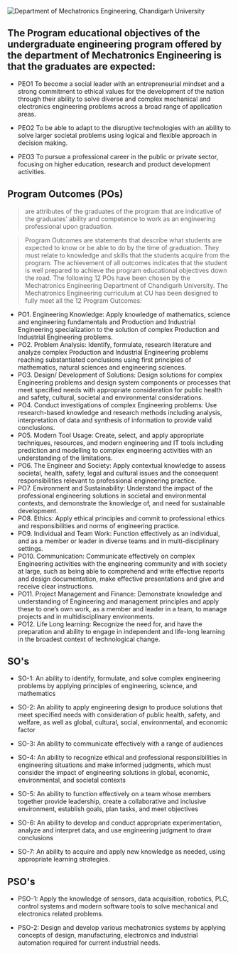 ![Department of Mechatronics Engineering, Chandigarh University](https://github.com/Mechatronics-Engineering-CU/Robotics4Mechatrons_-CU/blob/main/IMAGE_DATA/banner.PNG)

## The Program educational objectives of the undergraduate engineering program offered by the department of Mechatronics Engineering is that the graduates are expected:

- PEO1 To become a social leader with an entrepreneurial mindset and a strong commitment to ethical values for the development of the nation through their ability to solve diverse and complex mechanical and electronics engineering problems across a broad range of application areas.

- PEO2 To be able to adapt to the disruptive technologies with an ability to solve larger societal problems using logical and flexible approach in decision making.

- PEO3 To pursue a professional career in the public or private sector, focusing on higher education, research and product development activities.

## Program Outcomes (POs) 
> are attributes of the graduates of the program that are indicative of the graduates’ ability and competence to work as an engineering professional upon graduation. 

> Program Outcomes are statements that describe what students are expected to know or be able to do by the time of graduation. They must relate to knowledge and skills that the students acquire from the program. The achievement of all outcomes indicates that the student is well prepared to achieve the program educational objectives down the road. The following 12 POs have been chosen by the Mechatronics Engineering Department of Chandigarh University. The Mechatronics Engineering curriculum at CU has been designed to fully meet all the 12 Program Outcomes:

- PO1. Engineering Knowledge: Apply knowledge of mathematics, science and engineering fundamentals and Production and Industrial Engineering specialization to the solution of complex Production and Industrial Engineering problems.
- PO2. Problem Analysis: Identify, formulate, research literature and analyze complex Production and Industrial Engineering problems reaching substantiated conclusions using first principles of mathematics, natural sciences and engineering sciences.
- PO3. Design/ Development of Solutions: Design solutions for complex Engineering problems and design system components or processes that meet specified needs with appropriate consideration for public health and safety, cultural, societal and environmental considerations.
- PO4. Conduct investigations of complex Engineering problems: Use research-based knowledge and research methods including analysis, interpretation of data and synthesis of information to provide valid conclusions.
- PO5. Modern Tool Usage: Create, select, and apply appropriate techniques, resources, and modern engineering and IT tools including prediction and modelling to complex engineering activities with an understanding of the limitations.
- PO6. The Engineer and Society: Apply contextual knowledge to assess societal, health, safety, legal and cultural issues and the consequent responsibilities relevant to professional engineering practice.
- PO7. Environment and Sustainability: Understand the impact of the professional engineering solutions in societal and environmental contexts, and demonstrate the knowledge of, and need for sustainable development.
- PO8. Ethics: Apply ethical principles and commit to professional ethics and responsibilities and norms of engineering practice.
- PO9. Individual and Team Work: Function effectively as an individual, and as a member or leader in diverse teams and in multi-disciplinary settings.
- PO10. Communication: Communicate effectively on complex Engineering activities with the engineering community and with society at large, such as being able to comprehend and write effective reports and design documentation, make effective presentations and give and receive clear instructions.
- PO11. Project Management and Finance: Demonstrate knowledge and understanding of Engineering and management principles and apply these to one’s own work, as a member and leader in a team, to manage projects and in multidisciplinary environments.
- PO12. Life Long learning: Recognize the need for, and have the preparation and ability to engage in independent and life-long learning in the broadest context of technological change.

## SO's

- SO-1: An ability to identify, formulate, and solve complex engineering problems by applying principles of engineering, science, and mathematics

- SO-2: An ability to apply engineering design to produce solutions that meet specified needs with consideration of public health, safety, and welfare, as well as global, cultural, social, environmental, and economic factor

- SO-3: An ability to communicate effectively with a range of audiences

- SO-4: An ability to recognize ethical and professional responsibilities in engineering situations and make informed judgments, which must consider the impact of engineering solutions in global, economic, environmental, and societal contexts

- SO-5: An ability to function effectively on a team whose members together provide leadership, create a collaborative and inclusive environment, establish goals, plan tasks, and meet objectives

- SO-6: An ability to develop and conduct appropriate experimentation, analyze and interpret data, and use engineering judgment to draw conclusions

- SO-7: An ability to acquire and apply new knowledge as needed, using appropriate learning strategies.

## PSO's

- PSO-1: Apply the knowledge of sensors, data acquisition, robotics, PLC, control systems and modern software tools to solve mechanical and electronics related problems.

- PSO-2: Design and develop various mechatronics systems by applying concepts of design, manufacturing, electronics and industrial automation required for current industrial needs.
